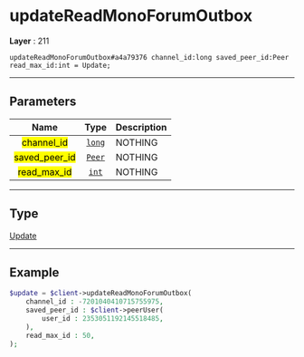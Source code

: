 # updateReadMonoForumOutbox

**Layer** : 211

```tl
updateReadMonoForumOutbox#a4a79376 channel_id:long saved_peer_id:Peer read_max_id:int = Update;
```

---

## Parameters

| Name | Type | Description |
| :---: | :---: | :--- |
| <mark>channel_id</mark> | [`long`](type/long) | NOTHING |
| <mark>saved_peer_id</mark> | [`Peer`](type/Peer) | NOTHING |
| <mark>read_max_id</mark> | [`int`](type/int) | NOTHING |

---

## Type

[Update](type/Update)

---

## Example

```php
$update = $client->updateReadMonoForumOutbox(
	channel_id : -7201040410715755975,
	saved_peer_id : $client->peerUser(
		user_id : 2353051192145518485,
	),
	read_max_id : 50,
);
```